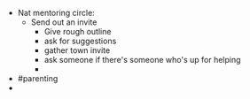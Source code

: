 - Nat mentoring circle:
	- Send out an invite
		- Give rough outline
		- ask for suggestions
		- gather town invite
		- ask someone if there's someone who's up for helping
		-
- #parenting
-